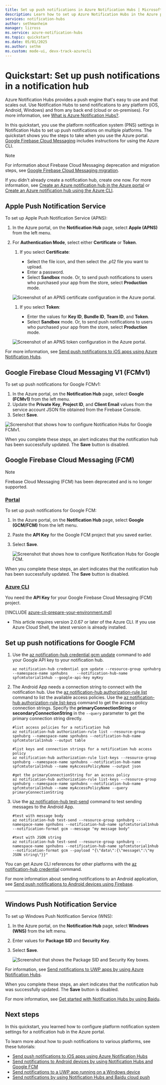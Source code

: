 ```yaml
---
title: Set up push notifications in Azure Notification Hubs | Microsoft Docs
description: Learn how to set up Azure Notification Hubs in the Azure portal by using platform notification system (PNS) settings.
services: notification-hubs
author: sethmanheim
manager: lizross
ms.service: azure-notification-hubs
ms.topic: quickstart
ms.date: 05/01/2025
ms.author: sethm
ms.custom: mode-ui, devx-track-azurecli
---
```


# Quickstart: Set up push notifications in a notification hub

Azure Notification Hubs provides a push engine that's easy to use and that scales out. Use Notification Hubs to send notifications to any platform (iOS, Android, Windows) and from any back end (cloud or on-premises). For more information, see [What is Azure Notification Hubs?](notification-hubs-push-notification-overview.md).

In this quickstart, you use the platform notification system (PNS) settings in Notification Hubs to set up push notifications on multiple platforms. The quickstart shows you the steps to take when you use the Azure portal. [Google Firebase Cloud Messaging](?tabs=azure-cli#google-firebase-cloud-messaging-fcm) includes instructions for using the Azure CLI.

> [!NOTE]
> For information about Firebase Cloud Messaging deprecation and migration steps, see [Google Firebase Cloud Messaging migration](notification-hubs-gcm-to-fcm.md).

If you didn't already create a notification hub, create one now. For more information, see [Create an Azure notification hub in the Azure portal](create-notification-hub-portal.md) or [Create an Azure notification hub using the Azure CLI](create-notification-hub-azure-cli.md).

## Apple Push Notification Service

To set up Apple Push Notification Service (APNS):

1. In the Azure portal, on the **Notification Hub** page, select **Apple (APNS)** from the left menu.

1. For **Authentication Mode**, select either **Certificate** or **Token**.

   1. If you select **Certificate**:

      * Select the file icon, and then select the *.p12* file you want to upload.
      * Enter a password.
      * Select **Sandbox** mode. Or, to send push notifications to users who purchased your app from the store, select **Production** mode.

   ![Screenshot of an APNS certificate configuration in the Azure portal.](media/configure-notification-hub-portal-pns-settings/notification-hubs-apple-config-cert.png)

   1. If you select **Token**:

      * Enter the values for **Key ID**, **Bundle ID**, **Team ID**, and **Token**.
      * Select **Sandbox** mode. Or, to send push notifications to users who purchased your app from the store, select **Production** mode.

   ![Screenshot of an APNS token configuration in the Azure portal.](media/configure-notification-hub-portal-pns-settings/notification-hubs-apple-config-token.png)

For more information, see [Send push notifications to iOS apps using Azure Notification Hubs](ios-sdk-get-started.md).

## Google Firebase Cloud Messaging V1 (FCMv1)

To set up push notifications for Google FCMv1:

1. In the Azure portal, on the **Notification Hub** page, select **Google (FCMv1)** from the left menu.
1. Update the **Private Key**, **Project ID**, and **Client Email** values from the service account JSON file obtained from the Firebase Console.
1. Select **Save**.

![Screenshot that shows how to configure Notification Hubs for Google FCMv1.](media/configure-notification-hub-portal-pns-settings/fcm-v1-key.png)

When you complete these steps, an alert indicates that the notification hub has been successfully updated. The **Save** button is disabled.

## Google Firebase Cloud Messaging (FCM)

> [!NOTE]
> Firebase Cloud Messaging (FCM) has been deprecated and is no longer supported.

### [Portal](#tab/azure-portal)

To set up push notifications for Google FCM:

1. In the Azure portal, on the **Notification Hub** page, select **Google (GCM/FCM)** from the left menu.
1. Paste the **API Key** for the Google FCM project that you saved earlier.
1. Select **Save**.

   ![Screenshot that shows how to configure Notification Hubs for Google FCM.](media/configure-notification-hub-portal-pns-settings/fcm-server-key.png)

When you complete these steps, an alert indicates that the notification hub has been successfully updated. The **Save** button is disabled.

### [Azure CLI](#tab/azure-cli)

You need the **API Key** for your Google Firebase Cloud Messaging (FCM) project.

[!INCLUDE [azure-cli-prepare-your-environment.md](~/reusable-content/azure-cli/azure-cli-prepare-your-environment-h3.md)]

* This article requires version 2.0.67 or later of the Azure CLI. If you use Azure Cloud Shell, the latest version is already installed.

## Set up push notifications for Google FCM

1. Use the [az notification-hub credential gcm update](/cli/azure/notification-hub/credential/gcm#az-notification-hub-credential-gcm-update) command to add your Google API key to your notification hub.

   ```azurecli
   az notification-hub credential gcm update --resource-group spnhubrg --namespace-name spnhubns    --notification-hub-name spfcmtutorial1nhub --google-api-key myKey
   ```

1. The Android App needs a connection string to connect with the notification hub.  Use the [az notification-hub authorization-rule list](/cli/azure/notification-hub/authorization-rule#az-notification-hub-authorization-rule-list) command to list the available access policies.  Use the [az notification-hub authorization-rule list-keys](/cli/azure/notification-hub/authorization-rule#az-notification-hub-authorization-rule-list-keys) command to get the access policy connection strings.  Specify the **primaryConnectionString** or **secondaryConnectionString** in the `--query` parameter to get the primary connection string directly.

   ```azurecli
   #list access policies for a notification hub
   az notification-hub authorization-rule list --resource-group spnhubrg --namespace-name spnhubns --notification-hub-name spfcmtutorial1nhub --output table

   #list keys and connection strings for a notification hub access policy
   az notification-hub authorization-rule list-keys --resource-group spnhubrg --namespace-name spnhubns --notification-hub-name spfcmtutorial1nhub --name myAccessPolicyName --output json

   #get the primaryConnectionString for an access policy
   az notification-hub authorization-rule list-keys --resource-group spnhubrg --namespace-name spnhubns --notification-hub-name spfcmtutorial1nhub --name myAccessPolicyName --query primaryConnectionString
   ```

1. Use the [az notification-hub test-send](/cli/azure/notification-hub#az-notification-hub-test-send) command to test sending messages to the Android App.

   ```azurecli
   #test with message body
   az notification-hub test-send --resource-group spnhubrg --namespace-name spnhubns --notification-hub-name spfcmtutorial1nhub --notification-format gcm --message "my message body"

   #test with JSON string
   az notification-hub test-send --resource-group spnhubrg --namespace-name spnhubns --notification-hub-name spfcmtutorial1nhub --notification-format gcm --payload "{\"data\":{\"message\":\"my JSON string\"}}"
   ```

You can get Azure CLI references for other platforms with the [az notification-hub credential](/cli/azure/notification-hub/credential) command.

For more information about sending notifications to an Android application, see [Send push notifications to Android devices using Firebase](notification-hubs-android-push-notification-google-fcm-get-started.md).

---

## Windows Push Notification Service

To set up Windows Push Notification Service (WNS):

1. In the Azure portal, on the **Notification Hub** page, select **Windows (WNS)** from the left menu.
1. Enter values for **Package SID** and **Security Key**.
1. Select **Save**.

   ![Screenshot that shows the Package SID and Security Key boxes.](media/configure-notification-hub-portal-pns-settings/notification-hub-configure-wns.png)

For information, see [Send notifications to UWP apps by using Azure Notification Hubs](notification-hubs-windows-store-dotnet-get-started-wns-push-notification.md).

When you complete these steps, an alert indicates that the notification hub was successfully updated. The **Save** button is disabled.

For more information, see [Get started with Notification Hubs by using Baidu](notification-hubs-baidu-china-android-notifications-get-started.md).

## Next steps

In this quickstart, you learned how to configure platform notification system settings for a notification hub in the Azure portal.

To learn more about how to push notifications to various platforms, see these tutorials:

* [Send push notifications to iOS apps using Azure Notification Hubs](ios-sdk-get-started.md)
* [Send notifications to Android devices by using Notification Hubs and Google FCM](notification-hubs-android-push-notification-google-fcm-get-started.md)
* [Send notifications to a UWP app running on a Windows device](notification-hubs-windows-store-dotnet-get-started-wns-push-notification.md)
* [Send notifications by using Notification Hubs and Baidu cloud push](notification-hubs-baidu-china-android-notifications-get-started.md)
